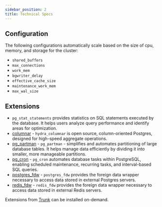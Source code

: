 ```yaml
---
sidebar_position: 2
title: Technical Specs
---
```


## Configuration

The following configurations automatically scale based on the size of cpu, memory, and storage for the cluster:

- `shared_buffers`
- `max_connections`
- `work_mem`
- `bgwriter_delay`
- `effective_cache_size`
- `maintenance_work_mem`
- `max_wal_size`

## Extensions

- `pg_stat_statements` provides statistics on SQL statements executed by the database. It helps users analyze query performance and identify areas for optimization.
- [columnar](https://pgt.dev/extensions/hydra_columnar) - `hydra_columnar` is open source, column-oriented Postgres, designed for high-speed aggregate operations.
- [pg_partman](https://pgt.dev/extensions/pg_partman) - `pg_partman` - simplifies and automates partitioning of large database tables. It helps manage data efficiently by dividing it into smaller, more manageable partitions.
- [pg_cron](https://pgt.dev/extensions/pg_cron) - `pg_cron` automates database tasks within PostgreSQL, enabling scheduled maintenance, recurring tasks, and interval-based SQL queries.
- [postgres_fdw](https://pgt.dev/extensions/postgres_fdw) - `postgres_fdw` provides the foreign data wrapper necessary to access data stored in external Postgres servers.
- [redis_fdw](https://pgt.dev/extensions/redis_fdw) - `redis_fdw` provides the foreign data wrapper necessary to access data stored in external Redis servers.

Extensions from [Trunk](https://pgt.dev) can be installed on-demand.
